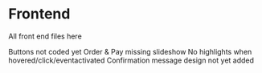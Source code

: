 # Frontend
All front end files here

Buttons not coded yet
Order & Pay missing slideshow
No highlights when hovered/click/eventactivated
Confirmation message design not yet added
